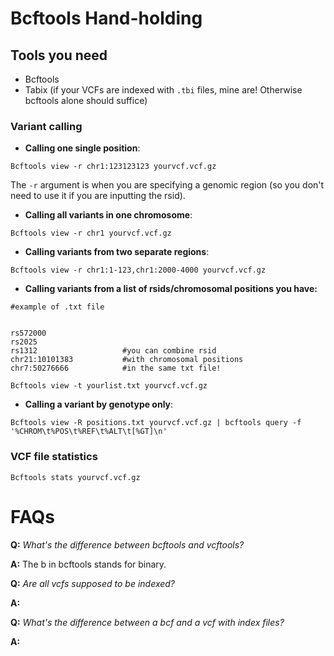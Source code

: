 # Bcftools Hand-holding  

## Tools you need
- Bcftools
- Tabix (if your VCFs are indexed with `.tbi` files, mine are! Otherwise bcftools alone should suffice)

### Variant calling

- **Calling one single position**: 
```
Bcftools view -r chr1:123123123 yourvcf.vcf.gz
```

The `-r` argument is when you are specifying a genomic region (so you don't need to use it if you are inputting the rsid). 

- **Calling all variants in one chromosome**:

```
Bcftools view -r chr1 yourvcf.vcf.gz
```

- **Calling variants from two separate regions**: 
```
Bcftools view -r chr1:1-123,chr1:2000-4000 yourvcf.vcf.gz
```

- **Calling variants from a list of rsids/chromosomal positions you have:**
```
#example of .txt file


rs572000
rs2025
rs1312                   #you can combine rsid
chr21:10101383           #with chromosomal positions
chr7:50276666            #in the same txt file!
```
```
Bcftools view -t yourlist.txt yourvcf.vcf.gz
```

- **Calling a variant by genotype only**: 

```
Bcftools view -R positions.txt yourvcf.vcf.gz | bcftools query -f '%CHROM\t%POS\t%REF\t%ALT\t[%GT]\n'
```


### VCF file statistics 

```
Bcftools stats yourvcf.vcf.gz
```


# FAQs 

**Q:** _What's the difference between bcftools and vcftools?_

**A:** The b in bcftools stands for binary.


**Q:** _Are all vcfs supposed to be indexed?_

**A:** 


**Q:** _What's the difference between a bcf and a vcf with index files?_

**A:** 

